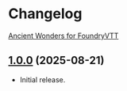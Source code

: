 # Changelog

[Ancient Wonders for FoundryVTT](https://foundryvtt.com/packages/rise-and-shiningstar/main)

## [1.0.0](https://github.com/jendave/rise-and-shiningstar/main/commits/main) (2025-08-21)

* Initial release.

